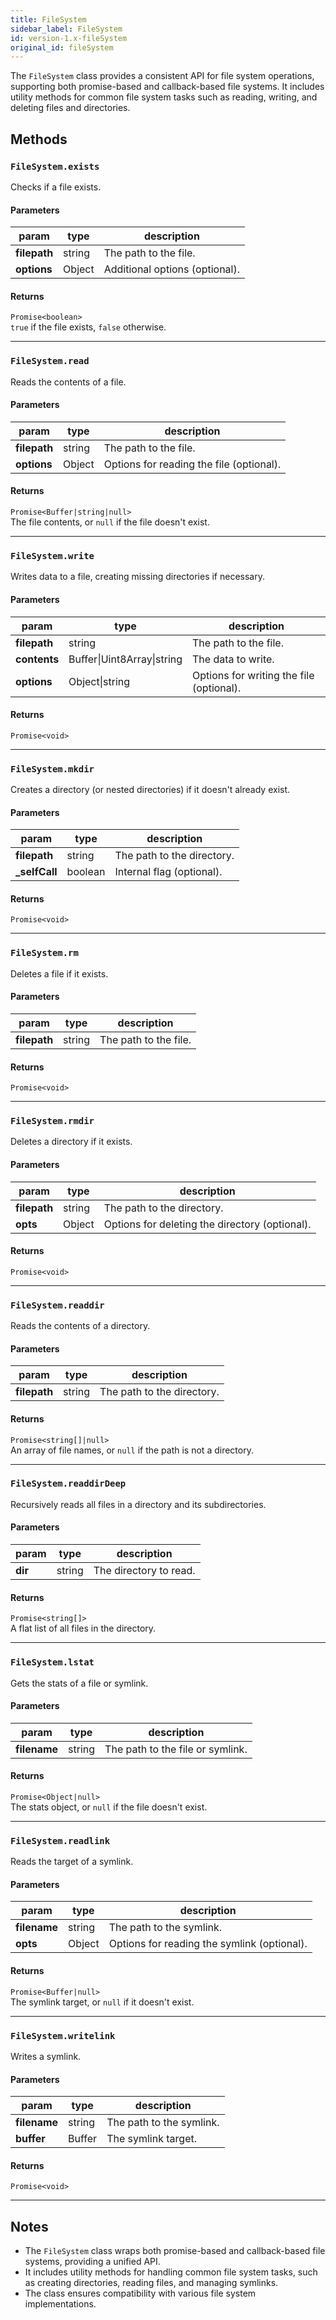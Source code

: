 ```yaml
---
title: FileSystem
sidebar_label: FileSystem
id: version-1.x-fileSystem
original_id: fileSystem
---
```


The `FileSystem` class provides a consistent API for file system operations, supporting both promise-based and callback-based file systems. It includes utility methods for common file system tasks such as reading, writing, and deleting files and directories.

## Methods

### `FileSystem.exists`

Checks if a file exists.

#### Parameters

| param        | type   | description                    |
| ------------ | ------ | ------------------------------ |
| **filepath** | string | The path to the file.          |
| **options**  | Object | Additional options (optional). |

#### Returns

`Promise<boolean>`  
`true` if the file exists, `false` otherwise.

---

### `FileSystem.read`

Reads the contents of a file.

#### Parameters

| param        | type   | description                              |
| ------------ | ------ | ---------------------------------------- |
| **filepath** | string | The path to the file.                    |
| **options**  | Object | Options for reading the file (optional). |

#### Returns

`Promise<Buffer|string|null>`  
The file contents, or `null` if the file doesn't exist.

---

### `FileSystem.write`

Writes data to a file, creating missing directories if necessary.

#### Parameters

| param        | type                       | description                              |
| ------------ | -------------------------- | ---------------------------------------- |
| **filepath** | string                     | The path to the file.                    |
| **contents** | Buffer\|Uint8Array\|string | The data to write.                       |
| **options**  | Object\|string             | Options for writing the file (optional). |

#### Returns

`Promise<void>`

---

### `FileSystem.mkdir`

Creates a directory (or nested directories) if it doesn't already exist.

#### Parameters

| param          | type    | description                |
| -------------- | ------- | -------------------------- |
| **filepath**   | string  | The path to the directory. |
| **\_selfCall** | boolean | Internal flag (optional).  |

#### Returns

`Promise<void>`

---

### `FileSystem.rm`

Deletes a file if it exists.

#### Parameters

| param        | type   | description           |
| ------------ | ------ | --------------------- |
| **filepath** | string | The path to the file. |

#### Returns

`Promise<void>`

---

### `FileSystem.rmdir`

Deletes a directory if it exists.

#### Parameters

| param        | type   | description                                    |
| ------------ | ------ | ---------------------------------------------- |
| **filepath** | string | The path to the directory.                     |
| **opts**     | Object | Options for deleting the directory (optional). |

#### Returns

`Promise<void>`

---

### `FileSystem.readdir`

Reads the contents of a directory.

#### Parameters

| param        | type   | description                |
| ------------ | ------ | -------------------------- |
| **filepath** | string | The path to the directory. |

#### Returns

`Promise<string[]|null>`  
An array of file names, or `null` if the path is not a directory.

---

### `FileSystem.readdirDeep`

Recursively reads all files in a directory and its subdirectories.

#### Parameters

| param   | type   | description            |
| ------- | ------ | ---------------------- |
| **dir** | string | The directory to read. |

#### Returns

`Promise<string[]>`  
A flat list of all files in the directory.

---

### `FileSystem.lstat`

Gets the stats of a file or symlink.

#### Parameters

| param        | type   | description                      |
| ------------ | ------ | -------------------------------- |
| **filename** | string | The path to the file or symlink. |

#### Returns

`Promise<Object|null>`  
The stats object, or `null` if the file doesn't exist.

---

### `FileSystem.readlink`

Reads the target of a symlink.

#### Parameters

| param        | type   | description                                 |
| ------------ | ------ | ------------------------------------------- |
| **filename** | string | The path to the symlink.                    |
| **opts**     | Object | Options for reading the symlink (optional). |

#### Returns

`Promise<Buffer|null>`  
The symlink target, or `null` if it doesn't exist.

---

### `FileSystem.writelink`

Writes a symlink.

#### Parameters

| param        | type   | description              |
| ------------ | ------ | ------------------------ |
| **filename** | string | The path to the symlink. |
| **buffer**   | Buffer | The symlink target.      |

#### Returns

`Promise<void>`

---

## Notes

- The `FileSystem` class wraps both promise-based and callback-based file systems, providing a unified API.
- It includes utility methods for handling common file system tasks, such as creating directories, reading files, and managing symlinks.
- The class ensures compatibility with various file system implementations.

<script>
(function rewriteEditLink() {
  const el = document.querySelector('a.edit-page-link.button');
  if (el) {
    el.href = 'https://github.com/isomorphic-git/isomorphic-git/edit/main/src/models/FileSystem.js';
  }
})();
</script>

